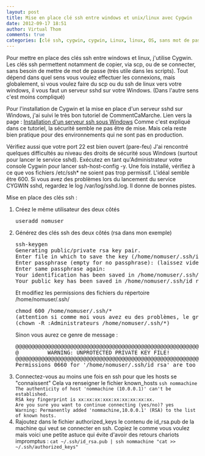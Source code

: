 ```yaml
---
layout: post
title: Mise en place clé ssh entre windows et unix/linux avec Cygwin
date: 2012-09-17 18:51
author: Virtual Thom
comments: true
categories: [clé ssh, cygwin, cygwin, Linux, linux, OS, sans mot de passe, scp, serveur sshd, shell, ssh, sshd, sshd, unix, windows]
---
```

Pour mettre en place des clés ssh entre windows et linux, j'utilise Cygwin.
Les clés ssh permettent notamment de copier, via scp, ou de se connecter, sans besoin de mettre de mot de passe (très utile dans les scripts).
Tout dépend dans quel sens vous voulez effectuer les connexions, mais globalement, si vous voulez faire du scp ou du ssh de linux vers votre windows, il vous faut un serveur sshd sur votre Windows. (Dans l'autre sens c'est moins compliqué)

Pour l'installation de Cygwin et la mise en place d'un serveur sshd sur Windows, j'ai suivi le très bon tutoriel de CommentCaMarche.
Lien vers la page : <a href="http://www.commentcamarche.net/faq/2132-reseaux-installation-d-un-serveur-ssh-sous-windows" title="reseaux-installation-d-un-serveur-ssh-sous-windows" target="_blank">Installation d'un serveur ssh sous Windows</a>
Comme c'est expliqué dans ce tutoriel, la sécurité semble ne pas être de mise. Mais cela reste bien pratique pour des environnements qui ne sont pas en production.

Vérifiez aussi que votre port 22 est bien ouvert (pare-feu)
J'ai rencontré quelques difficultés au niveau des droits de sécurité sous Windows (surtout pour lancer le service sshd). 
Exécutez en tant qu'Administrateur votre console Cygwin pour lancer ssh-host-config -y.
Une fois installé, vérifiez à ce que vos fichiers /etc/ssh* ne soient pas trop permissif. L'idéal semble être 600. 
Si vous avez des problèmes lors du lancement du service CYGWIN sshd, regardez le log /var/log/sshd.log. Il donne de bonnes pistes.

Mise en place des clés ssh : 
<ol>
<li>Créez le même utilisateur des deux côtés
<pre lang="bash">
useradd nomuser
</pre>
</li>
<li>Générez des clés ssh des deux côtés (rsa dans mon exemple)
<pre lang="bash">
ssh-keygen
Generating public/private rsa key pair.
Enter file in which to save the key (/home/nomuser/.ssh/id_rsa): (appuyez sur entrée)
Enter passphrase (empty for no passphrase): (laissez vide sinon il faudra taper cette passphrase lors du ssh)
Enter same passphrase again:
Your identification has been saved in /home/nomuser/.ssh/id_rsa
Your public key has been saved in /home/nomuser/.ssh/id_rsa.pub
</pre>
Et modifiez les permissions des fichiers du répertoire /home/nomuser/.ssh/
<pre lang="bash">
chmod 600 /home/nomuser/.ssh/*
(attention si comme moi vous avez eu des problèmes, le groupe ne voulait pas être modifié. Il faut le passer de Aucun à Administrateurs.)
(chown -R :Administrateurs /home/nomuser/.ssh/*)
</pre>
Sinon vous aurez ce genre de message : 
<pre>
@@@@@@@@@@@@@@@@@@@@@@@@@@@@@@@@@@@@@@@@@@@@@@@@@@@@@@@@@@@
@         WARNING: UNPROTECTED PRIVATE KEY FILE!          @
@@@@@@@@@@@@@@@@@@@@@@@@@@@@@@@@@@@@@@@@@@@@@@@@@@@@@@@@@@@
Permissions 0660 for '/home/nomuser/.ssh/id_rsa' are too open.
</pre>
</li>
<li>Connectez-vous au moins une fois en ssh pour que les hosts se "connaissent"
Cela va renseigner le fichier known_hosts
<code>ssh nommachine
The authenticity of host 'nommachine (10.0.0.1)' can't be established.
RSA key fingerprint is xx:xx:xx:xxx:xx:xx:xx:xx:xx.
Are you sure you want to continue connecting (yes/no)? yes
Warning: Permanently added 'nommachine,10.0.0.1' (RSA) to the list of known hosts.</code>
</li>
<li>Rajoutez dans le fichier authorized_keys le contenu de id_rsa.pub de la machine qui veut se connecter en ssh.
Copiez le comme vous voulez mais voici une petite astuce qui évite d'avoir des retours chariots impromptus  :
<code>cat ~/.ssh/id_rsa.pub | ssh nommachine "cat >> ~/.ssh/authorized_keys"</code>
</li>
</ol>


